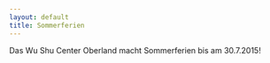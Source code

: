 ```yaml
---
layout: default
title: Sommerferien
---
```


Das Wu Shu Center Oberland macht Sommerferien bis am 30.7.2015!